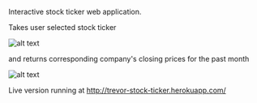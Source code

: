 Interactive stock ticker web application. 

Takes user selected stock ticker

![alt text](https://github.com/trevorwitter/stock-ticker/blob/master/ticker_select.tiff)

and returns corresponding company's closing prices for the past month


![alt text](https://github.com/trevorwitter/stock-ticker/blob/master/stock_price.tiff)

Live version running at http://trevor-stock-ticker.herokuapp.com/
